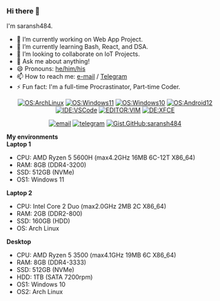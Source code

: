 ### Hi there 👋

<!---
saransh484/saransh484 is a ✨ special ✨ repository because its `README.md` (this file) appears on your GitHub profile.
You can click the Preview link to take a look at your changes.
--->

<!--
Here are some ideas to get you started:

- 🔭 I’m currently working on ...
- 🌱 I’m currently learning ...
- 👯 I’m looking to collaborate on ...
- 🤔 I’m looking for help with ...
- 💬 Ask me about ...
- 📫 How to reach me: ...
- 😄 Pronouns: ...
- ⚡ Fun fact: ...
-->

I'm saransh484.

- 🔭 I’m currently working on Web App Project.
- 🌱 I’m currently learning Bash, React, and DSA.
- 👯 I’m looking to collaborate on IoT Projects.
- 💬 Ask me about anything!
- 😄 Pronouns: [he/him/his](https://pronoun.is/he)
- 📫 How to reach me: [e-mail](mailto:saranshbhatnagar@yahoo.com) / [Telegram](https://t.me/DeagleOP)
- ⚡ Fun fact: I'm a full-time Procrastinator, Part-time Coder.



<div align="center">
  
  [![OS:ArchLinux](https://img.shields.io/badge/OS-ArchLinux-blue?style=flat-square&logo=arch-linux)](https://archlinux.org)
  [![OS:Windows11](https://img.shields.io/badge/OS-Windows11-blue?style=flat-square&logo=microsoft)](https://www.microsoft.com)
  [![OS:Windows10](https://img.shields.io/badge/OS-Windows10-blue?style=flat-square&logo=windows)](https://www.microsoft.com)
  [![OS:Android12](https://img.shields.io/badge/OS-Android12-green?style=flat-square&logo=android)](https://www.android.com/)
  [![IDE:VSCode](https://img.shields.io/badge/IDE-VSCode-blue?style=flat-square&logo=visualstudiocode)](https://code.visualstudio.com/)
  [![EDITOR:VIM](https://img.shields.io/badge/EDITOR-NVIM-green?style=flat-square&logo=neoVim)](https://www.neovim.io/)
  [![DE:XFCE](https://img.shields.io/badge/DE-XFCE-blue?style=flat-square&logo=XFCE)](https://xfce.org)

  [![email](https://img.shields.io/badge/Email-saranshbhatnagar@yahoo.com-red?style=flat-square&logo=gmail)](mailto:saranshbhatnagar@yahoo.com)
  [![telegram](https://img.shields.io/badge/Telegram-DeagleOP-blue?style=flat-square&logo=telegram)](https://t.me/DeagleOP)
  [![Gist.GitHub:saransh484](https://img.shields.io/badge/Gist-saransh484-red?style=flat-square&logo=GitHub)](https://gist.github.com/saransh484)
</div>

<div>
    <div><strong>My environments</strong></div>
    <div>
      <summary><strong>Laptop 1</strong></summary>
      <ul>
        <li>CPU: AMD Ryzen 5 5600H (max4.2GHz 16MB 6C-12T X86_64)</li>
        <li>RAM: 8GB (DDR4-3200)</li>
        <li>SSD: 512GB (NVMe)</li>
        <li>OS1: Windows 11</li>
      </ul>
    </div>
    <div>
      <summary><strong>Laptop 2</strong></summary>
      <ul>
        <li>CPU: Intel Core 2 Duo (max2.0GHz 2MB 2C X86_64)</li>
        <li>RAM: 2GB (DDR2-800)</li>
        <li>SSD: 160GB (HDD)</li>
        <li>OS: Arch Linux</li>
      </ul>
    </div>
    <div>
      <summary><strong>Desktop</strong></summary>
      <ul>
        <li>CPU: AMD Ryzen 5 3500 (max4.1GHz 19MB 6C X86_64)</li>
        <li>RAM: 8GB (DDR4-3333)</li>
        <li>SSD: 512GB (NVMe)</li>
        <li>HDD: 1TB (SATA 7200rpm)</li>
        <li>OS1: Windows 10</li>
        <li>OS2: Arch Linux</li>
      </ul>
    </div>
</div>

